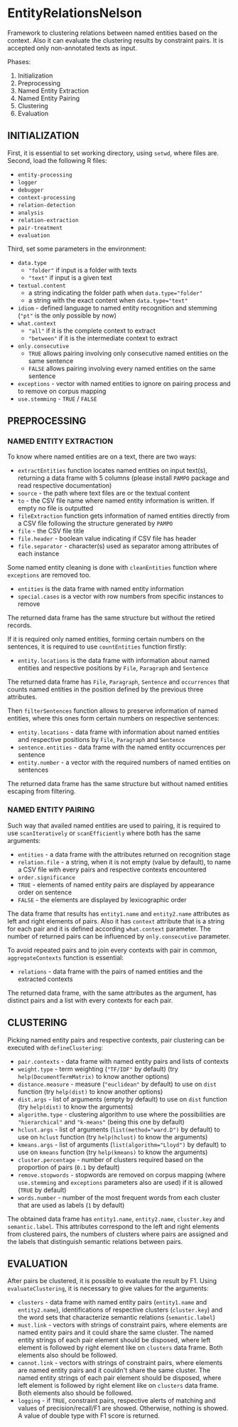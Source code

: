 # EntityRelationsNelson
Framework to clustering relations between named entities based on the context. Also it can evaluate the clustering results by constraint pairs. It is accepted only non-annotated texts as input.

Phases:
 1. Initialization
 2. Preprocessing
   1. Named Entity Extraction
   2. Named Entity Pairing
 3. Clustering
 4. Evaluation

## INITIALIZATION

First, it is essential to set working directory, using `setwd`, where files are.
Second, load the following R files:
* `entity-processing`
* `logger`
* `debugger`
* `context-processing`
* `relation-detection`
* `analysis`
* `relation-extraction`
* `pair-treatment`
* `evaluation`

Third, set some parameters in the environment:
* `data.type`
  * `"folder"` if input is a folder with texts
  * `"text"` if input is a given text
* `textual.content`
  * a string indicating the folder path when `data.type="folder"`
  * a string with the exact content when `data.type="text"`
* `idiom` - defined language to named entity recognition and stemming (`"pt"` is the only possible by now)
* `what.context`
  * `"all"` if it is the complete context to extract
  * `"between"` if it is the intermediate context to extract
* `only.consecutive`
  * `TRUE` allows pairing involving only consecutive named entities on the same sentence
  * `FALSE` allows pairing involving every named entities on the same sentence
* `exceptions` - vector with named entities to ignore on pairing process and to remove on corpus mapping 
* `use.stemming` - `TRUE` / `FALSE`



## PREPROCESSING

### NAMED ENTITY EXTRACTION

To know where named entities are on a text, there are two ways:
* `extractEntities` function locates named entities on input text(s), returning a data frame with 5 columns (please install `PAMPO` package and read respective documentation)
 * `source` - the path where text files are or the textual content
 * `to` - the CSV file name where named entity information is written. If empty no file is outputted
* `fileExtraction` function gets information of named entities directly from a CSV file following the structure generated by `PAMPO`
 * `file` - the CSV file title
 * `file.header` - boolean value indicating if CSV file has header
 * `file.separator` - character(s) used as separator among attributes of each instance

Some named entity cleaning is done with `cleanEntities` function where `exceptions` are removed too.
* `entities` is the data frame with named entity information
* `special.cases` is a vector with row numbers from specific instances to remove

The returned data frame has the same structure but without the retired records.


If it is required only named entities, forming certain numbers on the sentences, it is required to use `countEntities` function firstly:
* `entity.locations` is the data frame with information about named entities and respective positions by `File`, `Paragraph` and `Sentence`

The returned data frame has `File`, `Paragraph`, `Sentence` and `occurrences` that counts named entities in the position defined by the previous three attributes.


Then `filterSentences` function allows to preserve information of named entities, where this ones form certain numbers on respective sentences:
* `entity.locations` - data frame with information about named entities and respective positions by `File`, `Paragraph` and `Sentence`
* `sentence.entities` - data frame with the named entity occurrences per sentence 
* `entity.number` - a vector with the required numbers of named entities on sentences

The returned data frame has the same structure but without named entities escaping from filtering.

### NAMED ENTITY PAIRING

Such way that availed named entities are used to pairing, it is required to use `scanIteratively` or `scanEfficiently` where both has the same arguments:
* `entities` - a data frame with the attributes returned on recognition stage
* `relation.file` - a string, when it is not empty (value by default), to name a CSV file with every pairs and respective contexts encountered
* `order.significance`
 * `TRUE` - elements of named entity pairs are displayed by appearance order on sentence
 * `FALSE` - the elements are displayed by lexicographic order
 
The data frame that results has `entity1.name` and `entity2.name` attributes as left and right elements of pairs. Also it has `context` attribute that is a string for each pair and it is defined according `what.context` parameter. The number of returned pairs can be influenced by `only.consecutive` parameter.

To avoid repeated pairs and to join every contexts with pair in common, `aggregateContexts` function is essential:
* `relations` - data frame with the pairs of named entities and the extracted contexts

The returned data frame, with the same attributes as the argument, has distinct pairs and a list with every contexts for each pair.



## CLUSTERING

Picking named entity pairs and respective contexts, pair clustering can be executed with `defineClustering`:
* `pair.contexts` - data frame with named entity pairs and lists of contexts
* `weight.type` - term weighting (`"TF/IDF"` by default) (try `help(DocumentTermMatrix)` to know another options)
* `distance.measure` - measure (`"euclidean"` by default) to use on `dist` function (try `help(dist)` to know another options)
* `dist.args` - list of arguments (empty by default) to use on `dist` function (try `help(dist)` to know the arguments)
* `algorithm.type` - clustering algorithm to use where the possibilities are `"hierarchical"` and `"k-means"` (being this one by default)
* `hclust.args` - list of arguments (`list(method="ward.D")` by default) to use on `hclust` function (try `help(hclust)` to know the arguments)
* `kmeans.args` - list of arguments (`list(algorithm="Lloyd")` by default) to use on `kmeans` function (try `help(kmeans)` to know the arguments)
* `cluster.percentage` - number of clusters required based on the proportion of pairs (`0.1` by default)
* `remove.stopwords` - stopwords are removed on corpus mapping (where `use.stemming` and `exceptions` parameters also are used) if it is allowed (`TRUE` by default) 
* `words.number` - number of the most frequent words from each cluster that are used as labels (`1` by default)

The obtained data frame has `entity1.name`, `entity2.name`, `cluster.key` and `semantic.label`. This attributes correspond to the left and right elements from clustered pairs, the numbers of clusters where pairs are assigned and the labels that distinguish semantic relations between pairs.



## EVALUATION

After pairs be clustered, it is possible to evaluate the result by F1. Using `evaluateClustering`, it is necessary to give values for the arguments:
* `clusters` - data frame with named entity pairs (`entity1.name` and `entity2.name`), identifications of respective clusters (`cluster.key`) and the word sets that characterize semantic relations (`semantic.label`)
* `must.link` - vectors with strings of constraint pairs, where elements are named entity pairs and it could share the same cluster. The named entity strings of each pair element should be disposed, where left element is followed by right element like on `clusters` data frame. Both elements also should be followed.
* `cannot.link` - vectors with strings of constraint pairs, where elements are named entity pairs and it couldn't share the same cluster. The named entity strings of each pair element should be disposed, where left element is followed by right element like on `clusters` data frame. Both elements also should be followed.
* `logging` - if `TRUE`, constraint pairs, respective alerts of matching and values of precision/recall/F1 are showed. Otherwise, nothing is showed.
A value of double type with F1 score is returned.

